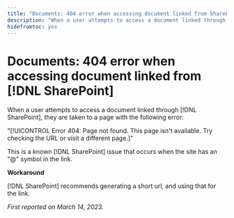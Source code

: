 ```yaml
---
title: "Documents: 404 error when accessing document linked from SharePoint"
description: "When a user attempts to access a document linked through SharePoint, they are taken to a page with a 404 error."
hidefromtoc: yes
---
```


# Documents: 404 error when accessing document linked from [!DNL SharePoint]

<!--This issue is on the WF and WFP TOCs-->

When a user attempts to access a document linked through [!DNL SharePoint], they are taken to a page with the following error:

"[!UICONTROL Error 404: Page not found. This page isn't available. Try checking the URL or visit a different page.]"

This is a known [!DNL SharePoint] issue that occurs when the site has an "@" symbol in the link.

**Workaround**

[!DNL SharePoint] recommends generating a short url, and using that for the link.

_First reported on March 14, 2023._

